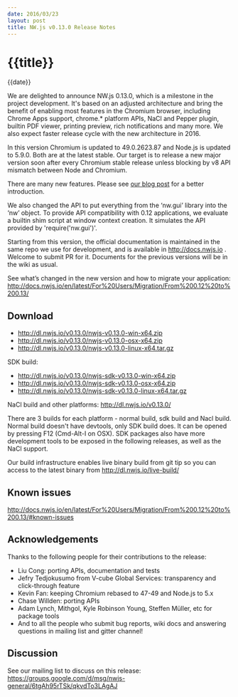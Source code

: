 ```yaml
---
date: 2016/03/23
layout: post
title: NW.js v0.13.0 Release Notes
---
```


# {{title}}
{{date}}

We are delighted to announce NW.js 0.13.0, which is a milestone in the project development. It's based on an adjusted architecture and bring the benefit of enabling most features in the Chromium browser, including Chrome Apps support, chrome.* platform APIs, NaCl and Pepper plugin, builtin PDF viewer, printing preview, rich notifications and many more. We also expect faster release cycle with the new architecture in 2016.

In this version Chromium is updated to 49.0.2623.87 and Node.js is updated to 5.9.0. Both are at the latest stable. Our target is to release a new major version soon after every Chromium stable release unless blocking by v8 API mismatch between Node and Chromium.

There are many new features. Please see [our blog post](/blog/whats-new-in-0.13) for a better introduction.

We also changed the API to put everything from the ‘nw.gui’ library into the ‘nw’ object. To provide API compatibility with 0.12 applications, we evaluate a builtin shim script at window context creation. It simulates the API  provided by 'require('nw.gui')'. 

Starting from this version, the official documentation is maintained in the same repo we use for development, and is available in http://docs.nwjs.io . Welcome to submit PR for it. Documents for the previous versions will be in the wiki as usual.

See what’s changed in the new version and how to migrate your application:
http://docs.nwjs.io/en/latest/For%20Users/Migration/From%200.12%20to%200.13/

## Download 

* http://dl.nwjs.io/v0.13.0/nwjs-v0.13.0-win-x64.zip 
* http://dl.nwjs.io/v0.13.0/nwjs-v0.13.0-osx-x64.zip 
* http://dl.nwjs.io/v0.13.0/nwjs-v0.13.0-linux-x64.tar.gz 

SDK build: 
* http://dl.nwjs.io/v0.13.0/nwjs-sdk-v0.13.0-win-x64.zip 
* http://dl.nwjs.io/v0.13.0/nwjs-sdk-v0.13.0-osx-x64.zip 
* http://dl.nwjs.io/v0.13.0/nwjs-sdk-v0.13.0-linux-x64.tar.gz 

NaCl build and other platforms: http://dl.nwjs.io/v0.13.0/ 

There are 3 builds for each platform - normal build, sdk build and Nacl build. Normal build doesn't have devtools, only SDK build does. lt can be opened by pressing F12 (Cmd-Alt-I on OSX). SDK packages also have more development tools to be exposed in the following releases, as well as the NaCl support. 

Our build infrastructure enables live binary build from git tip so you can access to the latest binary from http://dl.nwjs.io/live-build/ 

## Known issues 
 
http://docs.nwjs.io/en/latest/For%20Users/Migration/From%200.12%20to%200.13/#known-issues

## Acknowledgements

Thanks to the following people for their contributions to the release:
* Liu Cong: porting APIs, documentation and tests
* Jefry Tedjokusumo from V-cube Global Services: transparency and click-through feature
* Kevin Fan: keeping Chromium rebased to 47-49 and Node.js to 5.x
* Chase Willden: porting APIs
* Adam Lynch, Mithgol, Kyle Robinson Young, Steffen Müller, etc for package tools
* And to all the people who submit bug reports, wiki docs and answering questions in mailing list and gitter channel!

## Discussion

See our mailing list to discuss on this release: https://groups.google.com/d/msg/nwjs-general/6tgAh95rTSk/qkvdTo3LAgAJ